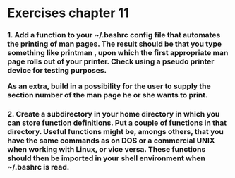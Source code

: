# Exercises chapter 11
### 1. Add a function to your ~/.bashrc config file that automates the printing of man pages. The result should be that you type something like printman <command>, upon which the first appropriate man page rolls out of your printer. Check using a pseudo printer device for testing purposes. <p><p>As an extra, build in a possibility for the user to supply the section number of the man page he or she wants to print.


### 2. Create a subdirectory in your home directory in which you can store function definitions. Put a couple of functions in that directory. Useful functions might be, amongs others, that you have the same commands as on DOS or a commercial UNIX when working with Linux, or vice versa. These functions should then be imported in your shell environment when ~/.bashrc is read.
